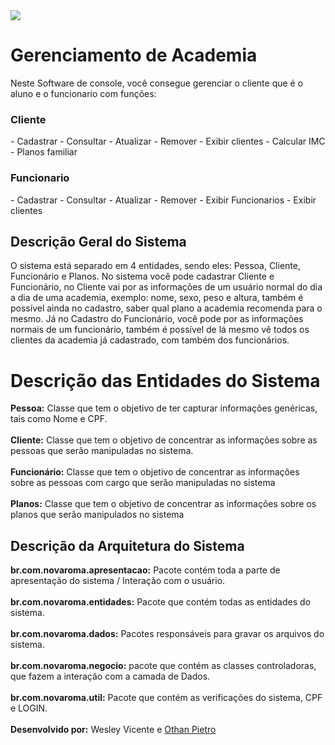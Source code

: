 <img src="https://i.imgur.com/D3YE6l8.png">
<h1> Gerenciamento de Academia</h1>
Neste Software de console, você consegue gerenciar o cliente que é o aluno e o funcionario
com funções: 
<h3>Cliente</h3>
  - Cadastrar
  - Consultar
  - Atualizar
  - Remover
  - Exibir clientes
  - Calcular IMC
  - Planos familiar
  
<h3>Funcionario</h3>
  - Cadastrar
  - Consultar
  - Atualizar
  - Remover
  - Exibir Funcionarios
  - Exibir clientes

<h2>Descrição  Geral  do  Sistema</h2> 
<p>O  sistema  está  separado  em  4  entidades,  sendo  eles:  Pessoa,  Cliente,  Funcionário  e  Planos.  No  sistema  você  pode  cadastrar  Cliente  e  Funcionário,  no  Cliente  vai  por  as  informações  de  um  usuário  normal  do  dia  a  dia  de  uma  academia,  exemplo:  nome,  sexo,  peso  e  altura,  também  é  possível  ainda  no  cadastro,  saber  qual  plano  a  academia  recomenda  para  o  mesmo.  Já  no  Cadastro  do  Funcionário,  você  pode  por  as  informações  normais  de  um  funcionário,  também  é  possível  de  lá  mesmo  vê  todos  os  clientes  da  academia  já  cadastrado,  com  também  dos  funcionários.  </p>
<h1>Descrição  das  Entidades  do  Sistema </h2>
<b>Pessoa:</b>  Classe  que  tem  o  objetivo  de  ter  capturar  informações  genéricas,  tais  como  Nome  e  CPF.<br><br>
<b>Cliente:</b>  Classe  que  tem  o  objetivo  de  concentrar  as  informações  sobre  as  pessoas  que  serão  manipuladas  no  sistema.<br><br>  <b>Funcionário:</b>  Classe  que  tem  o  objetivo  de  concentrar  as  informações  sobre  as  pessoas  com  cargo  que  serão  manipuladas  no  sistema<br><br>  <b>Planos:</b>  Classe  que  tem  o  objetivo  de  concentrar  as  informações  sobre  os  planos  que  serão  manipulados  no  sistema 
<h2>Descrição  da  Arquitetura  do  Sistema</h2>
<b>br.com.novaroma.apresentacao:</b>  Pacote  contém  toda  a  parte  de  apresentação  do  sistema  /  Interação  com  o  usuário. <br><br> <b>br.com.novaroma.entidades:</b> Pacote  que  contém  todas  as  entidades  do  sistema.<br><br>  <b>br.com.novaroma.dados:</b> Pacotes  responsáveis  para  gravar  os  arquivos  do  sistema.<br><br>  <b>br.com.novaroma.negocio:</b> pacote  que  contém  as  classes  controladoras,  que  fazem  a  interação  com  a  camada  de  Dados.<br><br>    <b>br.com.novaroma.util:</b> Pacote  que  contém  as  verificações  do  sistema,  CPF  e  LOGIN.  
<br><br><b>Desenvolvido por:</b>  Wesley  Vicente e  <a href="#" target= "_blank">Othan Pietro<a/>
